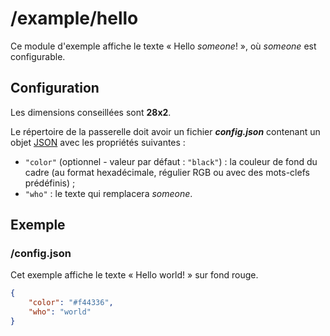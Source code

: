# /example/hello
Ce module d'exemple affiche le texte « Hello *someone*! », où *someone* est
configurable.

## Configuration
Les dimensions conseillées sont **28x2**.

Le répertoire de la passerelle doit avoir un fichier ***config.json***
contenant un objet [JSON](http://www.json.org "JavaScript Object Notation")
avec les propriétés suivantes :
- `"color"` (optionnel - valeur par défaut : `"black"`) : la couleur de fond du
  cadre (au format hexadécimale, régulier RGB ou avec des mots-clefs
  prédéfinis) ;
- `"who"` : le texte qui remplacera *someone*.

## Exemple
### /config.json
Cet exemple affiche le texte « Hello world! » sur fond rouge.
```JSON
{
    "color": "#f44336",
    "who": "world"
}
```
